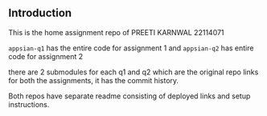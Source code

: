 ## Introduction

This is the home assignment repo of PREETI KARNWAL 22114071

`appsian-q1` has the entire code for assignment 1 and `appsian-q2` has entire code for assignment 2

there are 2 submodules for each q1 and q2 which are the original repo links for both the assignments, it has the commit history.

Both repos have separate readme consisting of deployed links and setup instructions.

